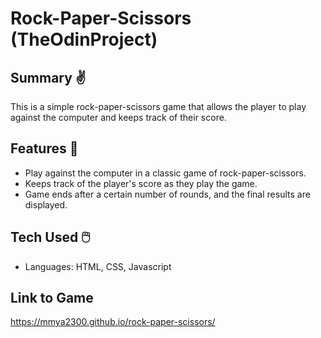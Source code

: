 # Rock-Paper-Scissors (TheOdinProject) 

## Summary :v:
This is a simple rock-paper-scissors game that allows the player to play against the computer and keeps track of their score.

## Features :game_die:
- Play against the computer in a classic game of rock-paper-scissors.
- Keeps track of the player's score as they play the game.
- Game ends after a certain number of rounds, and the final results are displayed.

## Tech Used :computer_mouse:
- Languages: HTML, CSS, Javascript

## Link to Game
https://mmya2300.github.io/rock-paper-scissors/
